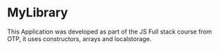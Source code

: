 # MyLibrary

This Application was developed as part of the JS Full stack course from OTP, it uses constructors, arrays and localstorage.